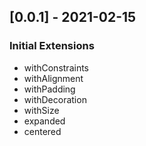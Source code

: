 ## [0.0.1] - 2021-02-15

### Initial Extensions

* withConstraints
* withAlignment
* withPadding
* withDecoration
* withSize
* expanded
* centered
